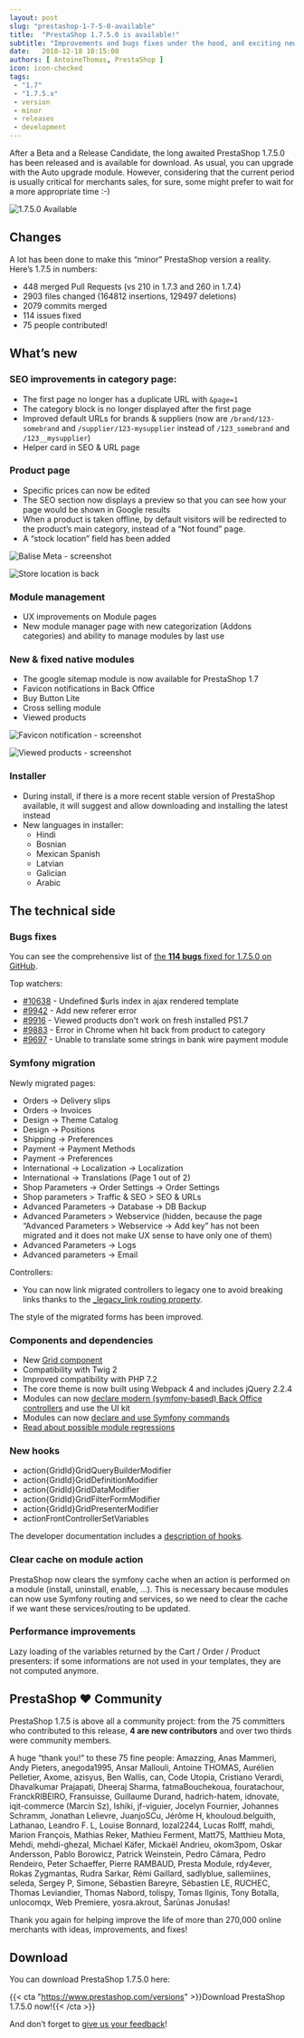 ```yaml
---
layout: post
slug: "prestashop-1-7-5-0-available"
title:  "PrestaShop 1.7.5.0 is available!"
subtitle: "Improvements and bugs fixes under the hood, and exciting new features"
date:   2018-12-18 10:15:00
authors: [ AntoineThomas, PrestaShop ]
icon: icon-checked
tags:
 - "1.7"
 - "1.7.5.x"
 - version
 - minor
 - releases
 - development
---
```


After a Beta and a Release Candidate, the long awaited PrestaShop 1.7.5.0 has been released and is available for download.
As usual, you can upgrade with the Auto upgrade module. However, considering that the current period is usually critical for merchants sales, for sure, some might prefer to wait for a more appropriate time :-)

![1.7.5.0 Available](/assets/images/2018/12/1.7.5.jpg)

## Changes

A lot has been done to make this “minor” PrestaShop version a reality. Here’s 1.7.5 in numbers:

- 448 merged Pull Requests (vs 210 in 1.7.3 and 260 in 1.7.4)
- 2903 files changed (164812 insertions, 129497 deletions)
- 2079 commits merged
- 114 issues fixed
- 75 people contributed!


## What’s new

### SEO improvements in category page:

- The first page no longer has a duplicate URL with `&page=1`
- The category block is no longer displayed after the first page
- Improved default URLs for brands & suppliers (now are `/brand/123-somebrand` and `/supplier/123-mysupplier` instead of `/123_somebrand` and `/123__mysupplier`)
- Helper card in SEO & URL page


### Product page

- Specific prices can now be edited
- The SEO section now displays a preview so that you can see how your page would be shown in Google results
- When a product is taken offline, by default visitors will be redirected to the product’s main category, instead of a “Not found” page.
- A “stock location” field has been added

![Balise Meta - screenshot](/assets/images/2018/12/baliseMeta.jpg)

![Store location is back](/assets/images/2018/12/storeLocation.jpg)


### Module management

- UX improvements on Module pages
- New module manager page with new categorization (Addons categories) and ability to manage modules by last use


### New & fixed native modules

- The google sitemap module is now available for PrestaShop 1.7
- Favicon notifications in Back Office
- Buy Button Lite
- Cross selling module
- Viewed products

![Favicon notification - screenshot](/assets/images/2018/12/faviconNotifications.png)

![Viewed products - screenshot](/assets/images/2018/12/viewedProducts.jpg)


### Installer

- During install, if there is a more recent stable version of PrestaShop available, it will suggest and allow downloading and installing the latest instead
- New languages in installer:
  - Hindi
  - Bosnian
  - Mexican Spanish
  - Latvian
  - Galician
  - Arabic


## The technical side

### Bugs fixes

You can see the comprehensive list of [the **114 bugs** fixed for 1.7.5.0 on GitHub](https://github.com/PrestaShop/PrestaShop/issues?q=is%3Aissue+label%3ABug+milestone%3A1.7.5.0+is%3Aclosed).

Top watchers:

- [#10638](https://github.com/PrestaShop/PrestaShop/issues/10638) - Undefined $urls index in ajax rendered template
- [#9942](https://github.com/PrestaShop/PrestaShop/issues/9942) - Add new referer error 
- [#9916](https://github.com/PrestaShop/PrestaShop/issues/9916) - Viewed products don't work on fresh installed PS1.7 
- [#9883](https://github.com/PrestaShop/PrestaShop/issues/9883) - Error in Chrome when hit back from product to category 
- [#9697](https://github.com/PrestaShop/PrestaShop/issues/9697) - Unable to translate some strings in bank wire payment module 


### Symfony migration

Newly migrated pages:

- Orders -> Delivery slips
- Orders -> Invoices
- Design -> Theme Catalog
- Design -> Positions
- Shipping -> Preferences
- Payment -> Payment Methods
- Payment -> Preferences
- International -> Localization -> Localization
- International -> Translations (Page 1 out of 2)
- Shop Parameters -> Order Settings -> Order Settings
- Shop parameters > Traffic & SEO > SEO & URLs
- Advanced Parameters -> Database -> DB Backup
- Advanced Parameters > Webservice (hidden, because the page “Advanced Parameters > Webservice -> Add key” has not been migrated and it does not make UX sense to have only one of them)
- Advanced Parameters -> Logs
- Advanced parameters -> Email

Controllers:

- You can now link migrated controllers to legacy one to avoid breaking links thanks to the [_legacy_link routing property](https://devdocs.prestashop.com/1.7/development/architecture/migration-guide/controller-routing/#the-legacy-link-property).

The style of the migrated forms has been improved.


### Components and dependencies

- New [Grid component](https://devdocs.prestashop.com/1.7/development/components/grid/)
- Compatibility with Twig 2
- Improved compatibility with PHP 7.2
- The core theme is now built using Webpack 4 and includes jQuery 2.2.4
- Modules can now [declare modern (symfony-based) Back Office controllers](https://devdocs.prestashop.com/1.7/modules/concepts/controllers/admin-controllers/) and use the UI kit
- Modules can now [declare and use Symfony commands](https://devdocs.prestashop.com/1.7/modules/concepts/commands/)
- [Read about possible module regressions](https://devdocs.prestashop.com/1.7/modules/core_updates/1.7.5/)


### New hooks

- action{GridId}GridQueryBuilderModifier
- action{GridId}GridDefinitionModifier
- action{GridId}GridDataModifier
- action{GridId}GridFilterFormModifier
- action{GridId}GridPresenterModifier
- actionFrontControllerSetVariables

The developer documentation includes a [description of hooks](https://devdocs.prestashop.com/1.7/modules/concepts/hooks/list-of-hooks/).


### Clear cache on module action

PrestaShop now clears the symfony cache when an action is performed on a module (install, uninstall, enable, …). This is necessary because modules can now use Symfony routing and services, so we need to clear the cache if we want these services/routing to be updated.

### Performance improvements

Lazy loading of the variables returned by the Cart / Order / Product presenters: if some informations are not used in your templates, they are not computed anymore.


## PrestaShop ❤ Community

PrestaShop 1.7.5 is above all a community project: from the 75 committers who contributed to this release, **4 are new contributors** and over two thirds were community members.

A huge “thank you!” to these 75 fine people: Amazzing, Anas Mammeri, Andy Pieters, anegoda1995, Ansar Mallouli, Antoine THOMAS, Aurélien Pelletier, Axome, azisyus, Ben Wallis, can, Code Utopia, Cristiano Verardi, Dhavalkumar Prajapati, Dheeraj Sharma, fatmaBouchekoua, fouratachour, FranckRIBEIRO, Fransuisse, Guillaume Durand, hadrich-hatem, idnovate, iqit-commerce (Marcin Sz), Ishiki, jf-viguier, Jocelyn Fournier, Johannes Schramm, Jonathan Lelievre, JuanjoSCu, Jérôme H, khouloud.belguith, Lathanao, Leandro F. L, Louise Bonnard, lozal2244, Lucas Rolff, mahdi, Marion François, Mathias Reker, Mathieu Ferment, Matt75, Matthieu Mota, Mehdi, mehdi-ghezal, Michael Käfer, Mickaël Andrieu, okom3pom, Oskar Andersson, Pablo Borowicz, Patrick Weinstein, Pedro Câmara, Pedro Rendeiro, Peter Schaeffer, Pierre RAMBAUD, Presta Module, rdy4ever, Rokas Zygmantas, Rudra Sarkar, Rémi Gaillard, sadlyblue, sallemiines, seleda, Sergey P, Simone, Sébastien Bareyre, Sébastien LE, RUCHEC, Thomas Leviandier, Thomas Nabord, tolispy, Tomas Ilginis, Tony Botalla, unlocomqx, Web Premiere, yosra.akrout, Šarūnas Jonušas!

Thank you again for helping improve the life of more than 270,000 online merchants with ideas, improvements, and fixes!


## Download

You can download PrestaShop 1.7.5.0 here:


{{< cta "https://www.prestashop.com/versions" >}}Download PrestaShop 1.7.5.0 now!{{< /cta >}}
 
And don’t forget to [give us your feedback](https://github.com/PrestaShop/PrestaShop/issues/new/choose)! 
